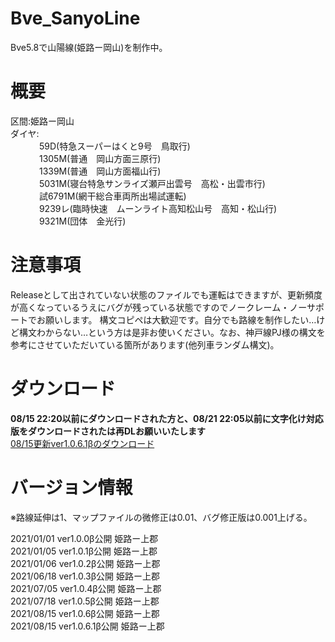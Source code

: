 # Bve_SanyoLine
Bve5.8で山陽線(姫路ー岡山)を制作中。  
# 概要  
区間:姫路ー岡山  
ダイヤ:  
　　　 59D(特急スーパーはくと9号　鳥取行)  
　　　 1305M(普通　岡山方面三原行)  
　　　 1339M(普通　岡山方面福山行)  
　　　 5031M(寝台特急サンライズ瀬戸出雲号　高松・出雲市行)  
　　　 試6791M(網干総合車両所出場試運転)  
　　　 9239レ(臨時快速　ムーンライト高知松山号　高知・松山行)  
　　　 9321M(団体　金光行) 
# 注意事項
Releaseとして出されていない状態のファイルでも運転はできますが、更新頻度が高くなっているうえにバグが残っている状態ですのでノークレーム・ノーサポートでお願いします。
構文コピペは大歓迎です。自分でも路線を制作したい…けど構文わからない…という方は是非お使いください。なお、神戸線PJ様の構文を参考にさせていただいている箇所があります(他列車ランダム構文)。

# ダウンロード  
**08/15 22:20以前にダウンロードされた方と、08/21 22:05以前に文字化け対応版をダウンロードされたは再DLお願いいたします**  
[08/15更新ver1.0.6.1βのダウンロード](https://github.com/sankakujirusi12/Bve_SanyoLine/archive/refs/tags/1.0.6.1%CE%B2.zip)  
  
# バージョン情報
※路線延伸は1、マップファイルの微修正は0.01、バグ修正版は0.001上げる。  
  
2021/01/01 ver1.0.0β公開	姫路ー上郡  
2021/01/05 ver1.0.1β公開	姫路ー上郡  
2021/01/06 ver1.0.2β公開	姫路ー上郡  
2021/06/18 ver1.0.3β公開	姫路ー上郡  
2021/07/05 ver1.0.4β公開	姫路ー上郡  
2021/07/18 ver1.0.5β公開	姫路ー上郡  
2021/08/15 ver1.0.6β公開	姫路ー上郡  
2021/08/15 ver1.0.6.1β公開	姫路ー上郡  
